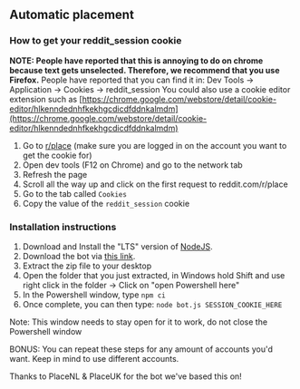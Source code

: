 ## Automatic placement

### How to get your reddit_session cookie
**NOTE: People have reported that this is annoying to do on chrome because text gets unselected. Therefore, we recommend that you use Firefox.**
People have reported that you can find it in: Dev Tools -> Application -> Cookies -> reddit_session
You could also use a cookie editor extension such as [https://chrome.google.com/webstore/detail/cookie-editor/hlkenndednhfkekhgcdicdfddnkalmdm](https://chrome.google.com/webstore/detail/cookie-editor/hlkenndednhfkekhgcdicdfddnkalmdm)

1. Go to [r/place](https://reddit.com/r/place) (make sure you are logged in on the account you want to get the cookie for)
2. Open dev tools (F12 on Chrome) and go to the network tab
3. Refresh the page
4. Scroll all the way up and click on the first request to reddit.com/r/place
5. Go to the tab called `Cookies`
6. Copy the value of the `reddit_session` cookie

### Installation instructions

1. Download and Install the "LTS" version of [NodeJS](https://nodejs.org/).
2. Download the bot via [this link](https://github.com/lirolake/place-bluey/archive/refs/heads/master.zip).
3. Extract the zip file to your desktop
4. Open the folder that you just extracted, in Windows hold Shift and use right click in the folder -> Click on "open Powershell here"
5. In the Powershell window, type `npm ci`
6. Once complete, you can then type: `node bot.js SESSION_COOKIE_HERE`

Note: This window needs to stay open for it to work, do not close the Powershell window


BONUS: You can repeat these steps for any amount of accounts you'd want. Keep in mind to use different accounts.

Thanks to PlaceNL & PlaceUK for the bot we've based this on!
